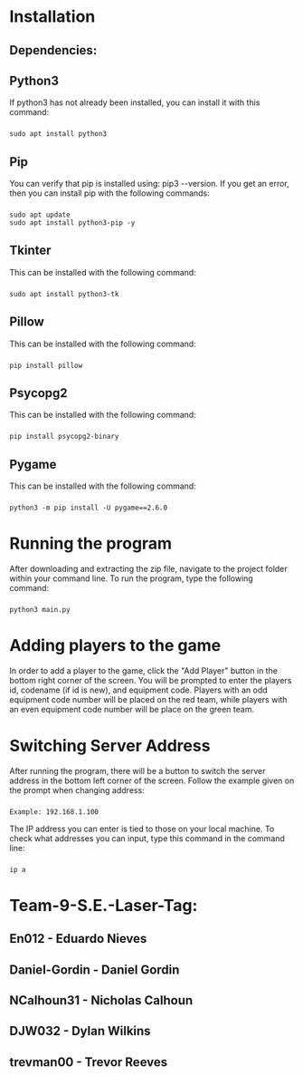 # Installation

## Dependencies:

## Python3
If python3 has not already been installed, you can install it with this command:    
###     
    sudo apt install python3

## Pip
You can verify that pip is installed using: pip3 --version.
If you get an error, then you can install pip with the following commands:
###     
    sudo apt update 
    sudo apt install python3-pip -y

## Tkinter
This can be installed with the following command:
###
    sudo apt install python3-tk

## Pillow
This can be installed with the following command:
###    
    pip install pillow

## Psycopg2
This can be installed with the following command:
###
    pip install psycopg2-binary

## Pygame
This can be installed with the following command:
###
    python3 -m pip install -U pygame==2.6.0

# Running the program

After downloading and extracting the zip file, navigate to the project folder within your command line.
To run the program, type the following command:
###    
    python3 main.py

# Adding players to the game

In order to add a player to the game, click the "Add Player" button in the bottom right corner of the screen. You will be prompted to enter the players id, codename (if id is new), and equipment code. Players with an odd equipment code number will be placed on the red team, while players with an even equipment code number will be place on the green team. 

# Switching Server Address

After running the program, there will be a button to switch the server address in the bottom left corner of the screen. Follow the example given on the prompt when changing address:

###
    Example: 192.168.1.100

The IP address you can enter is tied to those on your local machine. To check what addresses you can input, type this command in the command line:

###
    ip a



# Team-9-S.E.-Laser-Tag:

## En012 - Eduardo Nieves
## Daniel-Gordin - Daniel Gordin
## NCalhoun31 - Nicholas Calhoun
## DJW032 - Dylan Wilkins
## trevman00 - Trevor Reeves
